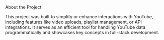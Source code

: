 About the Project


This project was built to simplify or enhance interactions with YouTube, including 
features like video uploads, playlist management, or API 
integrations. It serves as an efficient tool for handling YouTube 
data programmatically and showcases key concepts in full-stack development.
